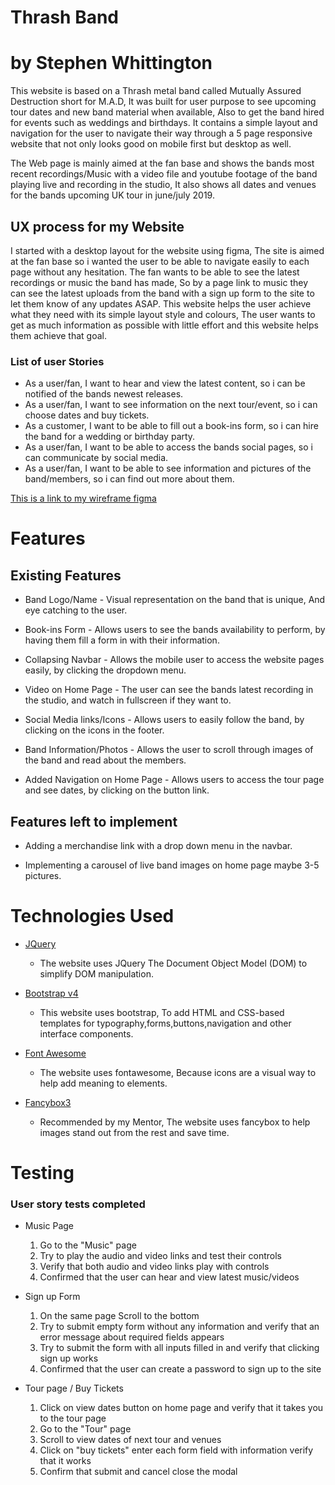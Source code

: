 # Thrash Band

# by Stephen Whittington

This website is based on a Thrash metal band called Mutually Assured Destruction short for M.A.D, It was built for user purpose to see upcoming
tour dates and new band material when available, Also to get the band hired for events such as weddings and birthdays. It contains a simple layout and navigation
for the user to navigate their way through a 5 page responsive website that not only looks good on mobile first but desktop as well.

The Web page is mainly aimed at the fan base and shows the bands most recent recordings/Music with a video file and youtube footage of the band playing live and
recording in the studio, It also shows all dates and venues for the bands upcoming UK tour in june/july 2019. 

## UX process for my Website

I started with a desktop layout for the website using figma, The site is aimed at the fan base so i wanted the user to be able to navigate easily
to each page without any hesitation. The fan wants to be able to see the latest recordings or music the band has made, So by a page link to music they can see
the latest uploads from the band with a sign up form to the site to let them know of any updates ASAP. This website helps the user achieve what they need
with its simple layout style and colours, The user wants to get as much information as possible with little effort and this website helps them achieve that goal.

### List of user Stories

* As a user/fan, I want to hear and view the latest content, so i can be notified of the bands newest releases.
* As a user/fan, I want to see information on the next tour/event, so i can choose dates and buy tickets.
* As a customer, I want to be able to fill out a book-ins form, so i can hire the band for a wedding or birthday party.
* As a user/fan, I want to be able to access the bands social pages, so i can communicate by social media.
* As a user/fan, I want to be able to see information and pictures of the band/members, so i can find out more about them.

[This is a link to my wireframe figma](https://github.com/StephenWhittington/thrashband/blob/master/assets/images/Stephen%20Wireframe.pdf)


# Features

## Existing Features

* Band Logo/Name - Visual representation on the band that is unique, And eye catching to the user.

* Book-ins Form - Allows users to see the bands availability to perform, by having them fill a form in with their information.

* Collapsing Navbar - Allows the mobile user to access the website pages easily, by clicking the dropdown menu.

* Video on Home Page - The user can see the bands latest recording in the studio, and watch in fullscreen if they want to.

* Social Media links/Icons - Allows users to easily follow the band, by clicking on the icons in the footer.

* Band Information/Photos - Allows the user to scroll through images of the band and read about the members.

* Added Navigation on Home Page - Allows users to access the tour page and see dates, by clicking on the button link.

## Features left to implement

* Adding a merchandise link with a drop down menu in the navbar.

* Implementing a carousel of live band images on home page maybe 3-5 pictures.


# Technologies Used

* [JQuery](https://jquery.com/)
   
     * The website uses JQuery The Document Object Model (DOM) to simplify DOM manipulation.
     
* [Bootstrap v4](https://getbootstrap.com/)
     
     * This website uses bootstrap, To add HTML and CSS-based templates for typography,forms,buttons,navigation
       and other interface components.

* [Font Awesome](https://fontawesome.com/)
     
     * The website uses fontawesome, Because icons are a visual way to help add meaning to elements.
     
* [Fancybox3](https://fancyapps.com/fancybox/3/)
    
     * Recommended by my Mentor, The website uses fancybox to help images stand out from the rest and save time.

# Testing

### User story tests completed
 
* Music Page

  1. Go to the "Music" page
  2. Try to play the audio and video links and test their controls
  3. Verify that both audio and video links play with controls
  4. Confirmed that the user can hear and view latest music/videos

* Sign up Form
  
  1. On the same page Scroll to the bottom
  2. Try to submit empty form without any information and verify that an error message about required fields appears
  3. Try to submit the form with all inputs filled in and verify that clicking sign up works
  4. Confirmed that the user can create a password to sign up to the site
    
* Tour page / Buy Tickets
  
  1. Click on view dates button on home page and verify that it takes you to the tour page
  2. Go to the "Tour" page
  3. Scroll to view dates of next tour and venues
  4. Click on "buy tickets" enter each form field with information verify that it works
  5. Confirm that submit and cancel close the modal
     
    
     
